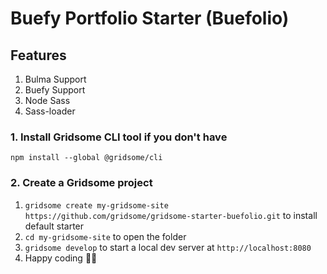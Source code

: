 # Buefy Portfolio Starter (Buefolio)
## Features
1. Bulma Support
2. Buefy Support
3. Node Sass
4. Sass-loader

### 1. Install Gridsome CLI tool if you don't have

`npm install --global @gridsome/cli`

### 2. Create a Gridsome project

1. `gridsome create my-gridsome-site https://github.com/gridsome/gridsome-starter-buefolio.git` to install default starter
2. `cd my-gridsome-site` to open the folder
3. `gridsome develop` to start a local dev server at `http://localhost:8080`
4. Happy coding 🎉🙌
